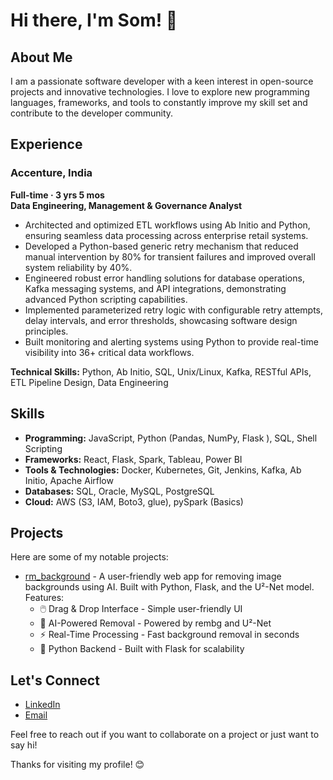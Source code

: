  # Hi there, I'm Som! 👋

## About Me

I am a passionate software developer with a keen interest in open-source projects and innovative technologies. I love to explore new programming languages, frameworks, and tools to constantly improve my skill set and contribute to the developer community.

## Experience

### Accenture, India
**Full-time · 3 yrs 5 mos**  
**Data Engineering, Management & Governance Analyst**

- Architected and optimized ETL workflows using Ab Initio and Python, ensuring seamless data processing across enterprise retail systems.
- Developed a Python-based generic retry mechanism that reduced manual intervention by 80% for transient failures and improved overall system reliability by 40%.
- Engineered robust error handling solutions for database operations, Kafka messaging systems, and API integrations, demonstrating advanced Python scripting capabilities.
- Implemented parameterized retry logic with configurable retry attempts, delay intervals, and error thresholds, showcasing software design principles.
- Built monitoring and alerting systems using Python to provide real-time visibility into 36+ critical data workflows.

**Technical Skills:** Python, Ab Initio, SQL, Unix/Linux, Kafka, RESTful APIs, ETL Pipeline Design, Data Engineering

## Skills

- **Programming:** JavaScript, Python (Pandas, NumPy, Flask ), SQL, Shell Scripting
- **Frameworks:** React, Flask, Spark, Tableau, Power BI
- **Tools & Technologies:** Docker, Kubernetes, Git, Jenkins, Kafka, Ab Initio, Apache Airflow
- **Databases:**  SQL, Oracle, MySQL, PostgreSQL
- **Cloud:**  AWS (S3, IAM, Boto3, glue), pySpark (Basics) 



## Projects

Here are some of my notable projects:

- [rm_background](https://github.com/som4n/rm_backround) - A user-friendly web app for removing image backgrounds using AI. Built with Python, Flask, and the U²-Net model. Features:
  - 🖱️ Drag & Drop Interface - Simple user-friendly UI
  - 🧠 AI-Powered Removal - Powered by rembg and U²-Net
  - ⚡ Real-Time Processing - Fast background removal in seconds
  - 🐍 Python Backend - Built with Flask for scalability

## Let's Connect

- [LinkedIn](https://www.linkedin.com/in/somanathseenivasan/)
- [Email](mailto:somanathseeni@gmail.com)

Feel free to reach out if you want to collaborate on a project or just want to say hi!

Thanks for visiting my profile! 😊
